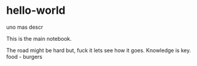 # hello-world
uno mas descr


This is the main notebook. 

The road might be hard but, fuck it lets see how it goes. Knowledge is key. 
food - burgers


